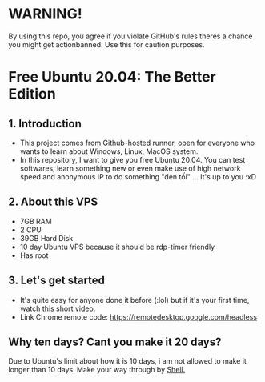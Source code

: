 # WARNING!
By using this repo, you agree if you violate GitHub's rules theres a chance you might get actionbanned. Use this for caution purposes.

# Free Ubuntu 20.04: The Better Edition


## 1. Introduction
- This project comes from Github-hosted runner, open for everyone who wants to learn about Windows, Linux, MacOS system. 
- In this repository, I want to give you free Ubuntu 20.04. You can test softwares, learn something new or even make use of high network speed and anonymous IP to do something "đen tối" ... It's up to you :xD

## 2. About this VPS
- 7GB RAM
- 2 CPU
- 39GB Hard Disk
- 10 day Ubuntu VPS because it should be rdp-timer friendly
- Has root
## 3. Let's get started
- It's quite easy for anyone done it before (:lol) but if it's your first time, watch [this short video](https://youtube.com).
- Link Chrome remote code: https://remotedesktop.google.com/headless

## Why ten days? Cant you make it 20 days?
Due to Ubuntu's limit about how it is 10 days, i am not allowed to make it longer than 10 days. Make your way through by [Shell.](https://shell.com)

